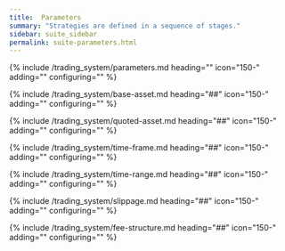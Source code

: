 ```yaml
---
title:  Parameters
summary: "Strategies are defined in a sequence of stages."
sidebar: suite_sidebar
permalink: suite-parameters.html
---
```


{% include /trading_system/parameters.md heading="" icon="150-" adding="" configuring="" %}

{% include /trading_system/base-asset.md heading="##" icon="150-" adding="" configuring="" %}

{% include /trading_system/quoted-asset.md heading="##" icon="150-" adding="" configuring="" %}

{% include /trading_system/time-frame.md heading="##" icon="150-" adding="" configuring="" %}

{% include /trading_system/time-range.md heading="##" icon="150-" adding="" configuring="" %}

{% include /trading_system/slippage.md heading="##" icon="150-" adding="" configuring="" %}

{% include /trading_system/fee-structure.md heading="##" icon="150-" adding="" configuring="" %}